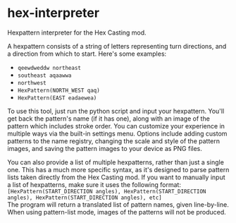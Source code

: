 # hex-interpreter
Hexpattern interpreter for the Hex Casting mod.

A hexpattern consists of a string of letters representing turn directions, and a direction from which to start.
Here's some examples:
- `qeewdweddw northeast`
- `southeast aqaawwa`
- `northwest`
- `HexPattern(NORTH_WEST qaq)`
- `HexPattern(EAST eadaewea)`

To use this tool, just run the python script and input your hexpattern. You'll get back the pattern's name (if it has one), along with an image of the pattern which includes stroke order. You can customize your experience in multiple ways via the built-in settings menu. Options include adding custom patterns to the name registry, changing the scale and style of the pattern images, and saving the pattern images to your device as PNG files.

You can also provide a list of multiple hexpatterns, rather than just a single one. This has a much more specific syntax, as it's designed to parse pattern lists taken directly from the Hex Casting mod. If you want to manually input a list of hexpatterns, make sure it uses the following format:  
`[HexPattern(START_DIRECTION angles), HexPattern(START_DIRECTION angles), HexPattern(START_DIRECTION angles), etc]`  
The program will return a translated list of pattern names, given line-by-line. When using pattern-list mode, images of the patterns will not be produced.
